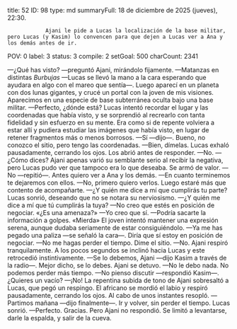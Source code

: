 title:          52
ID:             98
type:           md
summaryFull:    18 de diciembre de 2025 (jueves), 22:30.
                
                Ajani le pide a Lucas la localización de la base militar, pero Lucas (y Kasim) lo convencen para que dejen a Lucas ver a Ana y los demás antes de ir.
POV:            0
label:          3
status:         3
compile:        2
setGoal:        500
charCount:      2341


—¿Qué has visto? —preguntó Ajani, mirándolo fijamente.
—Matanzas en distintas *Burbujas* —Lucas se llevó la mano a la cara esperando que ayudara en algo con el mareo que sentía—. Luego aparecí en un planeta con dos lunas gigantes, y crucé un portal con la joven de mis visiones. Aparecimos en una especie de base subterránea oculta bajo una base militar.
—Perfecto, ¿dónde está?
Lucas intentó recordar el lugar y las coordenadas que había visto, y se sorprendió al recrearlo con tanta fidelidad y sin esfuerzo en su mente. Era como si de repente volviera a estar allí y pudiera estudiar las imágenes que había visto, en lugar de retener fragmentos más o menos borrosos.
—Sí —dijo—. Bueno, no conozco el sitio, pero tengo las coordenadas.
—Bien, dímelas.
Lucas exhaló pausadamente, cerrando los ojos. Los abrió antes de responder.
—No.
—¿Cómo dices?
Ajani apenas varió su semblante serio al recibir la negativa, pero Lucas pudo ver que tampoco era lo que deseaba. Se armó de valor.
—No —repitió—. Antes quiero ver a Ana y los demás.
—En cuanto terminemos te dejaremos con ellos.
—No, primero quiero verlos. Luego estaré más que contento de acompañarte.
—¿Y quién me dice a mí que cumplirás tu parte?
Lucas sonrió, deseando que no se notara su nerviosismo.
—¿Y quién me dice a mí que tú cumplirás la tuya?
—No creo que estés en posición de negociar.
«¿Es una amenaza?»
—Yo creo que sí.
—Podría sacarte la información a golpes.
«Mierda»
El joven intentó mantener una expresión serena, aunque dudaba seriamente de estar consiguiéndolo.
—Ya me has pegado una paliza —se señaló la cara—. Diría que sí estoy en posición de negociar.
—No me hagas perder el tiempo. Dime el sitio.
—No.
Ajani respiró tranquilamente. A los pocos segundos se inclinó hacia Lucas y este retrocedió instintivamente.
—Se lo debemos, Ajani —dijo Kasim a través de la radio—. Mejor dicho, se lo debes.
Ajani se detuvo.
—No le debo nada. No podemos perder más tiempo.
—No pienso discutir —respondió Kasim—. ¿Quieres un vacío?
—¡No!
La repentina subida de tono de Ajani sobresaltó a Lucas, que pegó un respingo.
El africano se mordió el labio y respiró pausadamente, cerrando los ojos.
Al cabo de unos instantes resopló.
—Partimos mañana —dijo finalmente—. Ir y volver, sin perder el tiempo.
Lucas sonrió.
—Perfecto. Gracias.
Pero Ajani no respondió. Se limitó a levantarse, darle la espalda, y salir de la cueva.